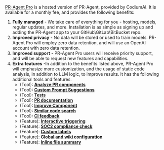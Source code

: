[PR-Agent Pro](https://www.codium.ai/pricing/) is a hosted version of PR-Agent, provided by CodiumAI. It is available for a monthly fee, and provides the following benefits:

1. **Fully managed** - We take care of everything for you - hosting, models, regular updates, and more. Installation is as simple as signing up and adding the PR-Agent app to your GitHub\GitLab\BitBucket repo.
2. **Improved privacy** - No data will be stored or used to train models. PR-Agent Pro will employ zero data retention, and will use an OpenAI account with zero data retention.
3. **Improved support** - PR-Agent Pro users will receive priority support, and will be able to request new features and capabilities.
4. **Extra features** -In addition to the benefits listed above, PR-Agent Pro will emphasize more customization, and the usage of static code analysis, in addition to LLM logic, to improve results. It has the following additional tools and features:
    - (Tool): [**Analyze PR components**](./tools/analyze.md/)
    - (Tool): [**Custom Prompt Suggestions**](./tools/custom_prompt.md/)
    - (Tool): [**Tests**](./tools/test.md/)
    - (Tool): [**PR documentation**](./tools/documentation.md/)
    - (Tool): [**Improve Component**](https://pr-agent-docs.codium.ai/tools/improve_component/)
    - (Tool): [**Similar code search**](https://pr-agent-docs.codium.ai/tools/similar_code/)
    - (Tool): [**CI feedback**](./tools/ci_feedback.md/)
    - (Feature): [**Interactive triggering**](./usage-guide/automations_and_usage.md/#interactive-triggering)
    - (Feature): [**SOC2 compliance check**](./tools/review.md/#soc2-ticket-compliance)
    - (Feature): [**Custom labels**](./tools/describe.md/#handle-custom-labels-from-the-repos-labels-page)
    - (Feature): [**Global and wiki configuration**](./usage-guide/configuration_options.md/#wiki-configuration-file)
    - (Feature): [**Inline file summary**](https://pr-agent-docs.codium.ai/tools/describe/#inline-file-summary)
